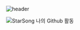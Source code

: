 ![header](https://capsule-render.vercel.app/api?type=wave&color=auto&height=300&section=header&text=capsule%20render&fontSize=90)

![StarSong 나의 Github 활동](https://github-readme-stats.vercel.app/api?username=kami1152&theme=discord_old_blurple&show_icons=true)
